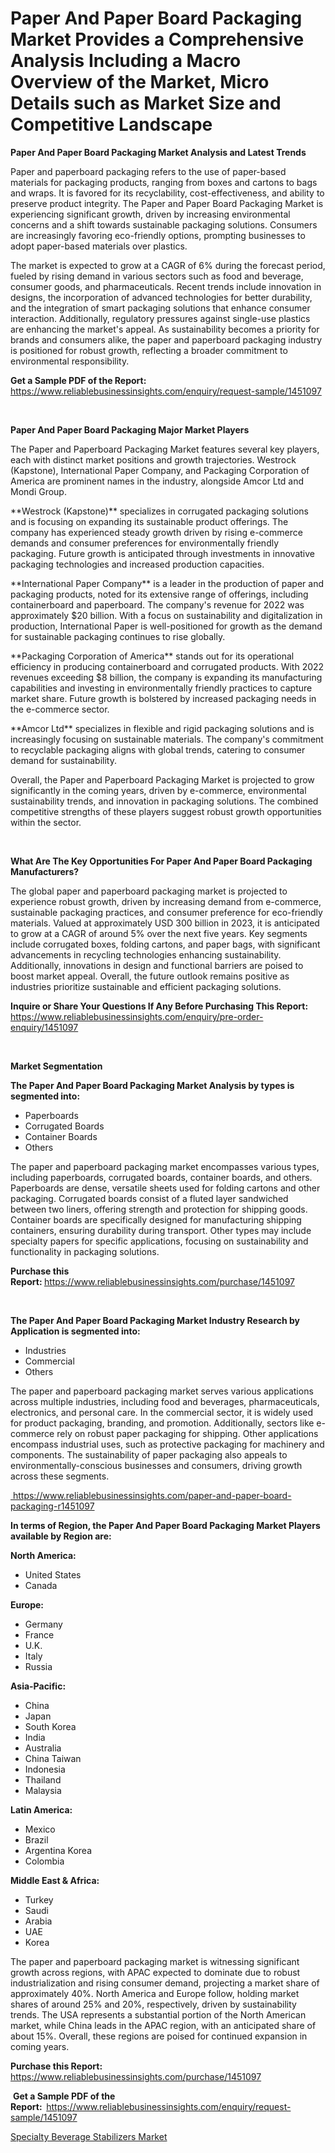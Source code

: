 <p><h1>Paper And Paper Board Packaging Market Provides a Comprehensive Analysis Including a Macro Overview of the Market, Micro Details such as Market Size and Competitive Landscape</h1></p><p><strong>Paper And Paper Board Packaging Market Analysis and Latest Trends</strong></p>
<p><p>Paper and paperboard packaging refers to the use of paper-based materials for packaging products, ranging from boxes and cartons to bags and wraps. It is favored for its recyclability, cost-effectiveness, and ability to preserve product integrity. The Paper and Paper Board Packaging Market is experiencing significant growth, driven by increasing environmental concerns and a shift towards sustainable packaging solutions. Consumers are increasingly favoring eco-friendly options, prompting businesses to adopt paper-based materials over plastics.</p><p>The market is expected to grow at a CAGR of 6% during the forecast period, fueled by rising demand in various sectors such as food and beverage, consumer goods, and pharmaceuticals. Recent trends include innovation in designs, the incorporation of advanced technologies for better durability, and the integration of smart packaging solutions that enhance consumer interaction. Additionally, regulatory pressures against single-use plastics are enhancing the market's appeal. As sustainability becomes a priority for brands and consumers alike, the paper and paperboard packaging industry is positioned for robust growth, reflecting a broader commitment to environmental responsibility.</p></p>
<p><strong>Get a Sample PDF of the Report:&nbsp;</strong> <a href="https://www.reliablebusinessinsights.com/enquiry/request-sample/1451097?utm_campaign=3128&utm_medium=2&utm_source=Github&utm_content=ia&utm_term=31032025&utm_id=paper-and-paper-board-packaging">https://www.reliablebusinessinsights.com/enquiry/request-sample/1451097</a></p>
<p>&nbsp;</p>
<p><strong>Paper And Paper Board Packaging Major Market Players</strong></p>
<p><p>The Paper and Paperboard Packaging Market features several key players, each with distinct market positions and growth trajectories. Westrock (Kapstone), International Paper Company, and Packaging Corporation of America are prominent names in the industry, alongside Amcor Ltd and Mondi Group.</p><p>**Westrock (Kapstone)** specializes in corrugated packaging solutions and is focusing on expanding its sustainable product offerings. The company has experienced steady growth driven by rising e-commerce demands and consumer preferences for environmentally friendly packaging. Future growth is anticipated through investments in innovative packaging technologies and increased production capacities.</p><p>**International Paper Company** is a leader in the production of paper and packaging products, noted for its extensive range of offerings, including containerboard and paperboard. The company's revenue for 2022 was approximately $20 billion. With a focus on sustainability and digitalization in production, International Paper is well-positioned for growth as the demand for sustainable packaging continues to rise globally.</p><p>**Packaging Corporation of America** stands out for its operational efficiency in producing containerboard and corrugated products. With 2022 revenues exceeding $8 billion, the company is expanding its manufacturing capabilities and investing in environmentally friendly practices to capture market share. Future growth is bolstered by increased packaging needs in the e-commerce sector.</p><p>**Amcor Ltd** specializes in flexible and rigid packaging solutions and is increasingly focusing on sustainable materials. The company's commitment to recyclable packaging aligns with global trends, catering to consumer demand for sustainability. </p><p>Overall, the Paper and Paperboard Packaging Market is projected to grow significantly in the coming years, driven by e-commerce, environmental sustainability trends, and innovation in packaging solutions. The combined competitive strengths of these players suggest robust growth opportunities within the sector.</p></p>
<p>&nbsp;</p>
<p><strong>What Are The Key Opportunities For Paper And Paper Board Packaging Manufacturers?</strong></p>
<p><p>The global paper and paperboard packaging market is projected to experience robust growth, driven by increasing demand from e-commerce, sustainable packaging practices, and consumer preference for eco-friendly materials. Valued at approximately USD 300 billion in 2023, it is anticipated to grow at a CAGR of around 5% over the next five years. Key segments include corrugated boxes, folding cartons, and paper bags, with significant advancements in recycling technologies enhancing sustainability. Additionally, innovations in design and functional barriers are poised to boost market appeal. Overall, the future outlook remains positive as industries prioritize sustainable and efficient packaging solutions.</p></p>
<p><strong>Inquire or Share Your Questions If Any Before Purchasing This Report:</strong> <a href="https://www.reliablebusinessinsights.com/enquiry/pre-order-enquiry/1451097?utm_campaign=3128&utm_medium=2&utm_source=Github&utm_content=ia&utm_term=31032025&utm_id=paper-and-paper-board-packaging">https://www.reliablebusinessinsights.com/enquiry/pre-order-enquiry/1451097</a></p>
<p>&nbsp;</p>
<p><strong>Market Segmentation</strong></p>
<p><strong>The Paper And Paper Board Packaging Market Analysis by types is segmented into:</strong></p>
<p><ul><li>Paperboards</li><li>Corrugated Boards</li><li>Container Boards</li><li>Others</li></ul></p>
<p><p>The paper and paperboard packaging market encompasses various types, including paperboards, corrugated boards, container boards, and others. Paperboards are dense, versatile sheets used for folding cartons and other packaging. Corrugated boards consist of a fluted layer sandwiched between two liners, offering strength and protection for shipping goods. Container boards are specifically designed for manufacturing shipping containers, ensuring durability during transport. Other types may include specialty papers for specific applications, focusing on sustainability and functionality in packaging solutions.</p></p>
<p><strong>Purchase this Report:&nbsp;</strong><a href="https://www.reliablebusinessinsights.com/purchase/1451097?utm_campaign=3128&utm_medium=2&utm_source=Github&utm_content=ia&utm_term=31032025&utm_id=paper-and-paper-board-packaging">https://www.reliablebusinessinsights.com/purchase/1451097</a></p>
<p>&nbsp;</p>
<p><strong>The Paper And Paper Board Packaging Market Industry Research by Application is segmented into:</strong></p>
<p><ul><li>Industries</li><li>Commercial</li><li>Others</li></ul></p>
<p><p>The paper and paperboard packaging market serves various applications across multiple industries, including food and beverages, pharmaceuticals, electronics, and personal care. In the commercial sector, it is widely used for product packaging, branding, and promotion. Additionally, sectors like e-commerce rely on robust paper packaging for shipping. Other applications encompass industrial uses, such as protective packaging for machinery and components. The sustainability of paper packaging also appeals to environmentally-conscious businesses and consumers, driving growth across these segments.</p></p>
<p><a href="https://www.reliablebusinessinsights.com/paper-and-paper-board-packaging-r1451097?utm_campaign=3128&utm_medium=2&utm_source=Github&utm_content=ia&utm_term=31032025&utm_id=paper-and-paper-board-packaging">&nbsp;https://www.reliablebusinessinsights.com/paper-and-paper-board-packaging-r1451097</a></p>
<p><strong>In terms of Region, the Paper And Paper Board Packaging Market Players available by Region are:</strong></p>
<p>
    <p> <strong> North America: </strong>
        <ul>
            <li>United States</li>
            <li>Canada</li>
        </ul>
        </p> 
    <p> <strong> Europe: </strong>
        <ul>
            <li>Germany</li>
            <li>France</li>
            <li>U.K.</li>
            <li>Italy</li>
            <li>Russia</li>
        </ul>
        </p> 
    <p> <strong> Asia-Pacific: </strong>
        <ul>
            <li>China</li>
            <li>Japan</li>
            <li>South Korea</li>
            <li>India</li>
            <li>Australia</li>
            <li>China Taiwan</li>
            <li>Indonesia</li>
            <li>Thailand</li>
            <li>Malaysia</li>
        </ul>
        </p> 
    <p> <strong> Latin America: </strong>
        <ul>
            <li>Mexico</li>
            <li>Brazil</li>
            <li>Argentina Korea</li>
            <li>Colombia</li>
        </ul>
        </p> 
    <p> <strong> Middle East & Africa: </strong>
        <ul>
            <li>Turkey</li>
            <li>Saudi</li>
            <li>Arabia</li>
            <li>UAE</li>
            <li>Korea</li>
        </ul>
    </p>
    </p>
<p><p>The paper and paperboard packaging market is witnessing significant growth across regions, with APAC expected to dominate due to robust industrialization and rising consumer demand, projecting a market share of approximately 40%. North America and Europe follow, holding market shares of around 25% and 20%, respectively, driven by sustainability trends. The USA represents a substantial portion of the North American market, while China leads in the APAC region, with an anticipated share of about 15%. Overall, these regions are poised for continued expansion in coming years.</p></p>
<p><strong>Purchase this Report: </strong><a href="https://www.reliablebusinessinsights.com/purchase/1451097?utm_campaign=3128&utm_medium=2&utm_source=Github&utm_content=ia&utm_term=31032025&utm_id=paper-and-paper-board-packaging">https://www.reliablebusinessinsights.com/purchase/1451097</a></p>
<p>&nbsp;<strong>Get a Sample PDF of the Report:&nbsp;&nbsp;</strong><a href="https://www.reliablebusinessinsights.com/enquiry/request-sample/1451097?utm_campaign=3128&utm_medium=2&utm_source=Github&utm_content=ia&utm_term=31032025&utm_id=paper-and-paper-board-packaging">https://www.reliablebusinessinsights.com/enquiry/request-sample/1451097</a></p>
<p><strong></strong></p>
<p><p><a href="https://github.com/micbotam/Market-Research-Report-List-1/blob/main/specialty-beverage-stabilizers-market.md?utm_campaign=3128&utm_medium=2&utm_source=Github&utm_content=ia&utm_term=31032025&utm_id=paper-and-paper-board-packaging">Specialty Beverage Stabilizers Market</a></p></p>